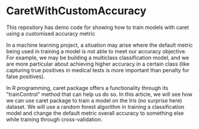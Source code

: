 # CaretWithCustomAccuracy
This repository has demo code for showing how to train models with caret using a customised accuracy metric

In a machine learning project, a situation may arise where the default metric being used in training a model is not able to meet our accuracy objective. For example, we may be building a multiclass classification model, and we are more particular about achieving higher accuracy in a certain class (like capturing true positives in medical tests is more important than penalty for false positives).

In R programming, caret package offers a functionality through its "trainControl" method that can help us do so. In this article, we will see how we can use caret package to train a model on the Iris (no surprise here) dataset. We will use a random forest algorithm in training a classification model and change the default metric overall accuracy to something else while training through cross-validation.
